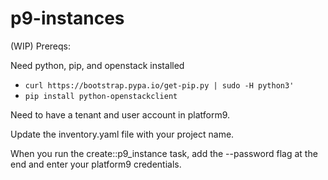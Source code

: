 # p9-instances

(WIP)
Prereqs:

Need python, pip, and openstack installed
* `curl https://bootstrap.pypa.io/get-pip.py | sudo -H python3'`
* `pip install python-openstackclient`

Need to have a tenant and user account in platform9.

Update the inventory.yaml file with your project name.

When you run the create::p9_instance task, add the --password flag at the end and enter your platform9 credentials.

